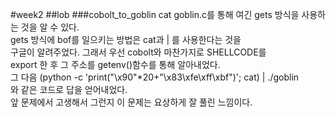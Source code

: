 #week2
##lob
###cobolt_to_goblin
cat goblin.c를 통해 여긴 gets 방식을 사용하는 것을 알 수 있다.  
gets 방식에 bof를 일으키는 방법은 cat과 | 를 사용한다는 것을  
구글이 알려주었다. 그래서 우선 cobolt와 마찬가지로 SHELLCODE를   
export 한 후 그 주소를 getenv()함수를 통해 알아내었다.  
그 다음 (python -c 'print("\x90"*20+"\x83\xfe\xff\xbf")'; cat) | ./goblin  
와 같은 코드로 답을 얻어내었다.  
앞 문제에서 고생해서 그런지 이 문제는 요상하게 잘 풀린 느낌이다.  
